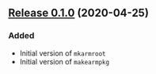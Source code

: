 ## [Release 0.1.0](https://gitlab.com/mipimipi/armutils/tags/0.1.0) (2020-04-25)

### Added

* Initial version of `mkarmroot`
* Initial version of `makearmpkg`
